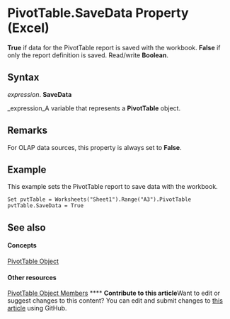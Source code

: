 
# PivotTable.SaveData Property (Excel)

 **True** if data for the PivotTable report is saved with the workbook. **False** if only the report definition is saved. Read/write **Boolean**.


## Syntax

 _expression_. **SaveData**

 _expression_A variable that represents a  **PivotTable** object.


## Remarks

For OLAP data sources, this property is always set to  **False**.


## Example

This example sets the PivotTable report to save data with the workbook.


```
Set pvtTable = Worksheets("Sheet1").Range("A3").PivotTable 
pvtTable.SaveData = True
```


## See also


#### Concepts


 [PivotTable Object](a9c1d4a0-78a9-f9a6-6daf-91cb63e45842.md)
#### Other resources


 [PivotTable Object Members](8e8d1692-cf32-63c6-a1f6-54ddcc2a4964.md)
****   **Contribute to this article**Want to edit or suggest changes to this content? You can edit and submit changes to  [this article](https://github.com/jhershey00/VBA_Excel_Test/OpenXMLCon/articles/f8f788cf-b8a2-4694-1a52-f48e00e6471c.md) using GitHub.

